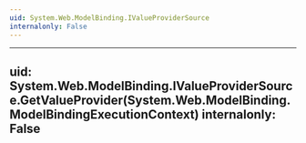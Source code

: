 ```yaml
---
uid: System.Web.ModelBinding.IValueProviderSource
internalonly: False
---
```


---
uid: System.Web.ModelBinding.IValueProviderSource.GetValueProvider(System.Web.ModelBinding.ModelBindingExecutionContext)
internalonly: False
---
